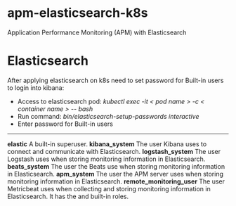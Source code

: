 # apm-elasticsearch-k8s
Application Performance Monitoring (APM) with Elasticsearch

# Elasticsearch
After applying elasticsearch on k8s need to set password for Built-in users to login into kibana:
- Access to elasticsearch pod: _kubectl exec -it < pod name > -c < container name > -- bash_
- Run command: _bin/elasticsearch-setup-passwords interactive_
- Enter password for Built-in users
---
**elastic**
A built-in superuser.
**kibana_system**
The user Kibana uses to connect and communicate with Elasticsearch.
**logstash_system**
The user Logstash uses when storing monitoring information in Elasticsearch.
**beats_system**
The user the Beats use when storing monitoring information in Elasticsearch.
**apm_system**
The user the APM server uses when storing monitoring information in Elasticsearch.
**remote_monitoring_user**
The user Metricbeat uses when collecting and storing monitoring information in Elasticsearch. It has the and built-in roles.